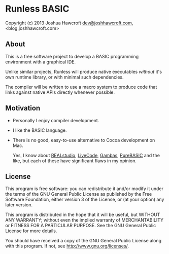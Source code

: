 Runless BASIC
=============

Copyright (c) 2013 Joshua Hawcroft <dev@joshhawcroft.com>, <blog.joshhawcroft.com>


About
-----

This is a free software project to develop a BASIC programming environment with a graphical IDE.

Unlike similar projects, Runless will produce native executables _without_ it's own runtime library, or with minimal such dependencies.

The compiler will be written to use a macro system to produce code that links against native APIs directly whenever possible.


Motivation
----------

*	Personally I enjoy compiler development.
*	I like the BASIC language.
*	There is no good, easy-to-use alternative to Cocoa development on Mac.

	Yes, I know about [REALstudio], [LiveCode], [Gambas], [PureBASIC] and the like, but each of these have significant flaws in my opinion.
	
[REALstudio]: http://www.realsoftware.com/
[LiveCode]: http://www.runrev.com/
[Gambas]: http://gambas.sourceforge.net/
[PureBASIC]: http://www.purebasic.com/


License
-------

This program is free software: you can redistribute it and/or modify
it under the terms of the GNU General Public License as published by
the Free Software Foundation, either version 3 of the License, or
(at your option) any later version.

This program is distributed in the hope that it will be useful,
but WITHOUT ANY WARRANTY; without even the implied warranty of
MERCHANTABILITY or FITNESS FOR A PARTICULAR PURPOSE.  See the
GNU General Public License for more details.

You should have received a copy of the GNU General Public License
along with this program.  If not, see <http://www.gnu.org/licenses/>.
